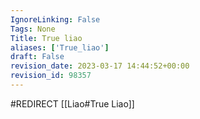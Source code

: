 ```yaml
---
IgnoreLinking: False
Tags: None
Title: True liao
aliases: ['True_liao']
draft: False
revision_date: 2023-03-17 14:44:52+00:00
revision_id: 98357
---
```


#REDIRECT [[Liao#True Liao]]